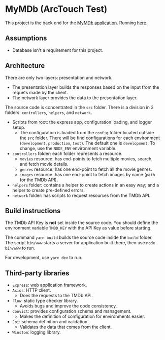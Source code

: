 # MyMDb (ArcTouch Test)

This project is the back end for the [MyMDb application](https://mymdb-front-mpl.herokuapp.com/). Running [here](https://mymdb-mpl.herokuapp.com/).

## Assumptions​

- Database isn't a requirement for this project.

## Architecture​

There are only two layers: presentation and network.

- The presentation layer builds the responses based on the input from the requets made by the client.
- The network layer provides the data to the presentation layer.

The source code is concentrated in the `src` folder. There is a division in 3 folders:
`controllers`, `helpers`, and `network`.

- Scripts from root: the express app, configuration loading, and logger setup.
  - The configuration is loaded from the `config` folder located outside the `src` folder. There will be find configurations for each environment (`development`, `production`, `test`). The default one is `development`. To change, use the `NODE_ENV` environment variable.
- `controllers` folder: each folder represents a resource.
  - `movies` resource: has end-points to fetch multiple movies, search, and fetch movie details.
  - `genres` resource: has one end-point to fetch all the movie genres.
  - `images` resource: has one end-point to fetch images by name (`path` for the TMDb API).
- `helpers` folder: contains a helper to create actions in an easy way; and a helper to create pre-defined errors.
- `network` folder: has scripts to request resources from the TMDb API.

## Build​ ​instructions

The TMDb API Key is **not** set inside the source code. You should define the environment variable `TMBD_KEY` with the API Key as value before starting.

The command `yarn build` builds the source code inside the `build` folder. The script `bin/www` starts a server for application built there, then use `node bin/www` to run.

For development, use `yarn dev` to run.

## Third-party​ ​libraries​

- `Express`: web application framework.
- `Axios`: HTTP client.
  - Does the requests to the TMDb API.
- `Flow`: static type checker library.
  - Avoids bugs and improve the code consistency.
- `Convict`: provides configuration schema and management.
  - Makes the definition of configuration for environments easier.
- `Joi`: schema definition and validation.
  - Validates the data that comes from the client.
- `Winston`: logging library.
